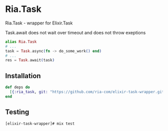 # Ria.Task

  Ria.Task - wrapper for Elixir.Task

  Task.await does not wait over timeout and does not throw exeptions

```elixir
alias Ria.Task
# ...
task = Task.async(fn -> do_some_work() end)
# ...
res = Task.await(task)
```

## Installation

```elixir
def deps do
  [{:ria_task, git: "https://github.com/ria-com/elixir-task-wrapper.git"}]
end
```

## Testing

```bash
[elixir-task-wrapper]# mix test
```
